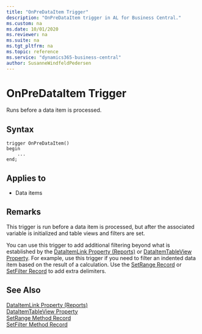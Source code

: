 ```yaml
---
title: "OnPreDataItem Trigger"
description: "OnPreDataItem trigger in AL for Business Central."
ms.custom: na
ms.date: 10/01/2020
ms.reviewer: na
ms.suite: na
ms.tgt_pltfrm: na
ms.topic: reference
ms.service: "dynamics365-business-central"
author: SusanneWindfeldPedersen
---
```


# OnPreDataItem Trigger

Runs before a data item is processed.  

## Syntax  

```AL
trigger OnPreDataItem() 
begin
    ...
end;
```

## Applies to

- Data items  

## Remarks  

This trigger is run before a data item is processed, but after the associated variable is initialized and table views and filters are set.  

You can use this trigger to add additional filtering beyond what is established by the [DataItemLink Property (Reports)](../properties/devenv-dataitemlink-reports-property.md) or [DataItemTableView Property](../properties/devenv-dataitemtableview-property.md). For example, use this trigger if you need to filter an indented data item based on the result of a calculation. Use the [SetRange Record](../methods-auto/record/record-setrange-method.md) or [SetFilter Record](../methods-auto/record/record-setfilter-method.md)  to add extra delimiters.  

## See Also  

[DataItemLink Property (Reports)](../properties/devenv-dataitemlink-reports-property.md)   
[DataItemTableView Property](../properties/devenv-dataitemtableview-property.md)   
[SetRange Method Record](../methods-auto/record/record-setrange-method.md)   
[SetFilter Method Record](../methods-auto/record/record-setfilter-method.md)